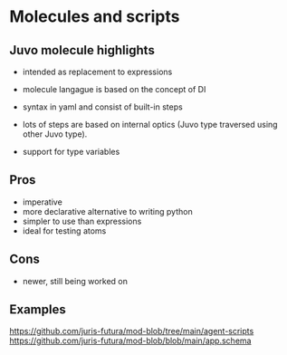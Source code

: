 # Molecules and scripts


## Juvo molecule highlights

* intended as replacement to expressions
* molecule langague is based on the concept of DI
* syntax in yaml and consist of built-in steps

* lots of steps are based on internal optics (Juvo type traversed using other Juvo type).
* support for type variables


## Pros

* imperative
* more declarative alternative to writing python
* simpler to use than expressions
* ideal for testing atoms

## Cons

* newer, still being worked on

## Examples

https://github.com/juris-futura/mod-blob/tree/main/agent-scripts
https://github.com/juris-futura/mod-blob/blob/main/app.schema





